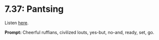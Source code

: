 # 7.37: Pantsing 

Listen [here](http://www.writingexcuses.com/2012/09/09/writing-excuses-7-37-pantsing/). 

**Prompt:** Cheerful ruffians, civilized louts, yes-but, no-and, ready, set, go.